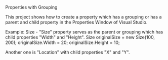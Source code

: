 Properties with Grouping

This project shows how to create a property which has a grouping or has a parent and child property in the Properties Window of Visual Studio.

Example:
Size - "Size" property serves as the parent or grouping which has child properties "Width" and "Height".
Size originalSize = new Size(100, 200);
originalSize.Width = 20;
originalSize.Height = 10;

Another one is "Location" with child properties "X" and "Y".